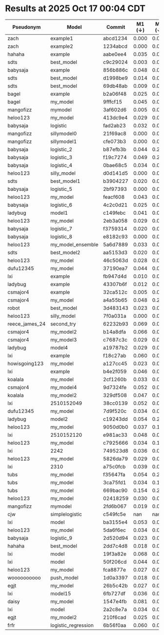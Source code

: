 # Results at 2025 Oct 17 00:04 CDT
| Pseudonym | Model | Commit | M1 (↓) | M2 (↓) | M3 (↓) | M4 (↑) | M5 (↑)|
|--- | --- | --- | --- | --- | --- | --- | ---|
|zach | example1 | abcd1234 | 0.000 | 0.061 | 0.000 | 1.000 | 1.000|
|zach | example2 | 1234abcd | 0.000 | 0.000 | 0.774 | 0.226 | 0.369|
|hahaha | example | aabe0ee4 | 0.035 | 0.033 | 0.274 | 0.492 | 0.277|
|sdts | best_model | c9c29024 | 0.003 | 0.093 | 0.015 | 0.792 | 0.490|
|babysaja | example | 856b886c | 0.048 | 0.009 | 0.274 | 0.497 | 0.286|
|sdts | best_model | d1998be9 | 0.014 | 0.077 | 0.017 | 0.793 | 0.490|
|sdts | best_model | 69db48ab | 0.009 | 0.075 | 0.020 | 0.791 | 0.495|
|bagel | example | b2a06f48 | 0.025 | 0.028 | 0.274 | 0.504 | 0.298|
|bagel | my_model | 9fffcf15 | 0.045 | 0.082 | 0.030 | 0.845 | 0.516|
|mangofizz | mymodel | 3af602d6 | 0.005 | 0.005 | 0.229 | 0.766 | 0.040|
|heloo123 | my_model | 413dc9e4 | 0.029 | 0.092 | 0.059 | 0.794 | 0.494|
|babysaja | logistic | fad2ab23 | 0.032 | 0.050 | 0.061 | 0.812 | 0.381|
|mangofizz | sillymodel0 | 21f69ac8 | 0.000 | 0.000 | 0.774 | 0.774 | 0.000|
|mangofizz | sillymodel1 | cfe073b3 | 0.000 | 0.000 | 0.774 | 0.226 | 0.369|
|babysaja | logistic_2 | b87efb3b | 0.044 | 0.223 | 0.046 | 0.673 | 0.405|
|babysaja | logistic_3 | f19c7274 | 0.049 | 0.206 | 0.063 | 0.695 | 0.418|
|babysaja | logistic_4 | 0bae68c5 | 0.034 | 0.068 | 0.007 | 0.814 | 0.406|
|heloo123 | silly_model | d0d141d5 | 0.000 | 0.000 | 0.226 | 0.774 | 0.000|
|sdts | best_model1 | b3904227 | 0.020 | 0.089 | 0.015 | 0.791 | 0.483|
|babysaja | logistic_5 | 2bf97393 | 0.000 | 0.000 | 0.007 | 0.774 | 0.000|
|heloo123 | my_model | feacf608 | 0.043 | 0.052 | 0.011 | 0.804 | 0.394|
|babysaja | logistic_6 | 4c2c0d21 | 0.025 | 0.067 | 0.009 | 0.817 | 0.431|
|ladybug | model1 | c149febc | 0.041 | 0.027 | 0.342 | 0.656 | 0.347|
|heloo123 | my_model | 2eb3a058 | 0.029 | 0.050 | 0.008 | 0.806 | 0.402|
|babysaja | logistic_7 | f3759314 | 0.020 | 0.063 | 0.038 | 0.802 | 0.415|
|babysaja | logistic_8 | e8182c93 | 0.000 | 0.000 | 0.226 | 0.774 | 0.000|
|heloo123 | my_model_ensemble | 5a6d7889 | 0.033 | 0.071 | 0.008 | 0.800 | 0.449|
|sdts | best_model2 | aa5153d3 | 0.020 | 0.089 | 0.015 | 0.791 | 0.483|
|heloo123 | my_model | 46c5063d | 0.028 | 0.054 | 0.007 | 0.804 | 0.385|
|dufu12345 | my_model | 37190ea7 | 0.044 | 0.074 | 0.010 | 0.814 | 0.420|
|lxi | example | fb947d4d | 0.010 | 0.015 | 0.064 | 0.769 | 0.117|
|ladybug | example | 43307b6f | 0.012 | 0.008 | 0.274 | 0.499 | 0.286|
|csmajor4 | example | 32ca512c | 0.005 | 0.011 | 0.274 | 0.495 | 0.287|
|csmajor4 | my_model | a4a55b65 | 0.048 | 0.217 | 0.039 | 0.670 | 0.404|
|robot | best_model | 3d483143 | 0.023 | 0.067 | 0.009 | 0.817 | 0.436|
|heloo123 | silly_model | 7f0a031a | 0.000 | 0.000 | 0.774 | 0.226 | 0.369|
|reece_james_24 | second_try | 62232b93 | 0.069 | 0.046 | 0.043 | 0.811 | 0.373|
|csmajor4 | my_model2 | b14a8dfa | 0.066 | 0.056 | 0.068 | 0.798 | 0.321|
|csmajor4 | my_model3 | c7687c3c | 0.029 | 0.058 | 0.011 | 0.816 | 0.423|
|ladybug | model4 | a19787b2 | 0.029 | 0.070 | 0.007 | 0.844 | 0.523|
|lxi | example | f18c27ab | 0.060 | 0.042 | 0.020 | 0.781 | 0.333|
|howisgoing123 | my_model | a127cc45 | 0.023 | 0.087 | 0.043 | 0.784 | 0.484|
|lxi | example | b4e2f059 | 0.046 | 0.047 | 0.018 | 0.784 | 0.276|
|koalala | my_model | 2cf1260b | 0.033 | 0.070 | 0.018 | 0.827 | 0.447|
|csmajor4 | my_model4 | 9d7324fe | 0.052 | 0.031 | 0.063 | 0.763 | 0.200|
|koalala | my_model2 | 329df508 | 0.047 | 0.063 | 0.037 | 0.849 | 0.494|
|lxi | 2510152049 | 38cc0139 | 0.052 | 0.022 | 0.043 | 0.774 | 0.246|
|dufu12345 | my_model | 7d9f520c | 0.034 | 0.066 | 0.015 | 0.811 | 0.409|
|ladybug | model2 | c19243dd | 0.054 | 0.218 | 0.051 | 0.676 | 0.404|
|heloo123 | my_model | 9050d0b0 | 0.037 | 0.120 | 0.045 | 0.772 | 0.467|
|lxi | 2510152120 | e981ac33 | 0.048 | 0.023 | 0.041 | 0.772 | 0.251|
|heloo123 | my_model | c7925666 | 0.034 | 0.119 | 0.043 | 0.775 | 0.471|
|lxi | 2242 | 749523d8 | 0.036 | 0.022 | 0.027 | 0.781 | 0.254|
|heloo123 | my_model | 5826da79 | 0.029 | 0.050 | 0.008 | 0.806 | 0.402|
|lxi | 2310 | a75c0fcb | 0.039 | 0.023 | 0.017 | 0.786 | 0.192|
|tubs | my_model | f35647fa | 0.054 | 0.218 | 0.044 | 0.676 | 0.404|
|tubs | my_model | 3ca75fd1 | 0.034 | 0.136 | 0.044 | 0.355 | 0.332|
|tubs | my_model | 669bac90 | 0.154 | 0.241 | 0.044 | 0.597 | 0.320|
|heloo123 | my_model | 02418259 | 0.030 | 0.050 | 0.006 | 0.804 | 0.387|
|mangofizz | mymodel | 2fd6b067 | 0.019 | 0.004 | 0.245 | 0.728 | 0.104|
|cjw | simplelogistic | c549fc5e | nan | nan | nan | nan | nan|
|lxi | model | ba3155e4 | 0.053 | 0.024 | 0.021 | 0.782 | 0.279|
|heloo123 | my_model | 5da6f6ec | 0.034 | 0.039 | 0.006 | 0.801 | 0.348|
|babysaja | logistic_9 | 2d520d94 | 0.023 | 0.044 | 0.057 | 0.809 | 0.340|
|hahaha | best_model | 2dd7c4d8 | 0.018 | 0.068 | 0.009 | 0.816 | 0.424|
|lxi | model | 19f3a82e | 0.068 | 0.063 | 0.067 | 0.759 | 0.379|
|lxi | model | 50f206cd | 0.044 | 0.022 | 0.081 | 0.742 | 0.334|
|heloo123 | my_model | fca8877e | 0.027 | 0.043 | 0.008 | 0.802 | 0.359|
|woooooooooo | push_model | 1d0a3397 | 0.018 | 0.045 | 0.053 | 0.807 | 0.342|
|egjt | my_model | 26b5c42b | 0.027 | 0.068 | 0.013 | 0.818 | 0.425|
|lxi | model15 | 6fb727df | 0.036 | 0.019 | 0.055 | 0.702 | 0.395|
|daisy | my_model | 1547e4fb | 0.081 | 0.074 | 0.005 | 0.818 | 0.399|
|lxi | model | 2a2c8e7a | 0.034 | 0.011 | 0.048 | 0.753 | 0.328|
|egjt | my_model2 | 210f6cad | 0.025 | 0.061 | 0.013 | 0.815 | 0.416|
|frfr | logistic_regression | 6b56f0aa | 0.060 | 0.043 | 0.051 | 0.807 | 0.299|
